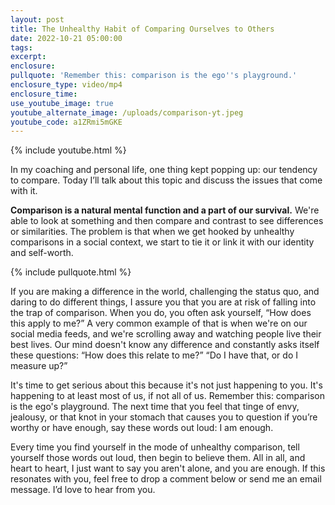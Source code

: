 ```yaml
---
layout: post
title: The Unhealthy Habit of Comparing Ourselves to Others
date: 2022-10-21 05:00:00
tags:
excerpt:
enclosure:
pullquote: 'Remember this: comparison is the ego''s playground.'
enclosure_type: video/mp4
enclosure_time:
use_youtube_image: true
youtube_alternate_image: /uploads/comparison-yt.jpeg
youtube_code: a1ZRmi5mGKE
---
```

{% include youtube.html %}

In my coaching and personal life, one thing kept popping up: our tendency to compare. Today I’ll talk about this topic and discuss the issues that come with it.

**Comparison is a natural mental function and a part of our survival.** We're able to look at something and then compare and contrast to see differences or similarities. The problem is that when we get hooked by unhealthy comparisons in a social context, we start to tie it or link it with our identity and self-worth.

{% include pullquote.html %}

If you are making a difference in the world, challenging the status quo, and daring to do different things, I assure you that you are at risk of falling into the trap of comparison. When you do, you often ask yourself, “How does this apply to me?” A very common example of that is when we're on our social media feeds, and we're scrolling away and watching people live their best lives. Our mind doesn't know any difference and constantly asks itself these questions: “How does this relate to me?” “Do I have that, or do I measure up?”&nbsp;

It's time to get serious about this because it's not just happening to you. It's happening to at least most of us, if not all of us. Remember this: comparison is the ego's playground. The next time that you feel that tinge of envy, jealousy, or that knot in your stomach that causes you to question if you’re worthy or have enough, say these words out loud: I am enough.&nbsp;

Every time you find yourself in the mode of unhealthy comparison, tell yourself those words out loud, then begin to believe them. All in all, and heart to heart, I just want to say you aren't alone, and you are enough. If this resonates with you, feel free to drop a comment below or send me an email message. I’d love to hear from you.